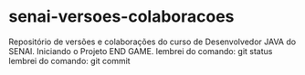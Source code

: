 # senai-versoes-colaboracoes
Repositório de versões e colaborações do curso de Desenvolvedor JAVA do SENAI.
Iniciando o Projeto END GAME. 
lembrei do comando: git status
lembrei do comando: git commit